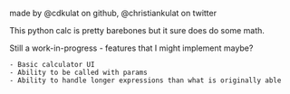 made by @cdkulat on github, @christiankulat on twitter

This python calc is pretty barebones but it sure does do some math.

Still a work-in-progress - features that I might implement maybe?

    - Basic calculator UI
    - Ability to be called with params
    - Ability to handle longer expressions than what is originally able